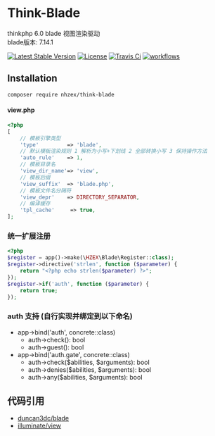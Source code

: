 # Think-Blade
thinkphp 6.0 blade 视图渲染驱动  
blade版本: 7.14.1 

[![Latest Stable Version](https://poser.pugx.org/nhzex/think-blade/v/stable)](https://packagist.org/packages/nhzex/think-blade)
[![License](https://poser.pugx.org/nhzex/think-blade/license)](https://packagist.org/packages/nhzex/think-blade)
[![Travis Ci](https://travis-ci.com/NHZEX/think-blade.svg?branch=4.0)](https://travis-ci.com/NHZEX/think-blade)
[![workflows](https://github.com/nhzex/think-blade/workflows/buildcheck/badge.svg)](https://github.com/NHZEX/think-blade/actions)

## Installation
```
composer require nhzex/think-blade
```

#### view.php
```php
<?php
[
    // 模板引擎类型
    'type'         => 'blade',
    // 默认模板渲染规则 1 解析为小写+下划线 2 全部转换小写 3 保持操作方法
    'auto_rule'    => 1,
    // 模板目录名
    'view_dir_name'=> 'view',
    // 模板后缀
    'view_suffix'  => 'blade.php',
    // 模板文件名分隔符
    'view_depr'    => DIRECTORY_SEPARATOR,
    // 编译缓存
    'tpl_cache'     => true,
];
```

### 统一扩展注册
```php
<?php
$register = app()->make(\HZEX\Blade\Register::class);
$register->directive('strlen', function ($parameter) {
    return "<?php echo strlen($parameter) ?>";
});
$register->if('auth', function ($parameter) {
    return true;
});
```

### auth 支持 (自行实现并绑定到以下命名)
- app->bind('auth', concrete::class)
  - auth->check(): bool
  - auth->guest(): bool
- app->bind('auth.gate', concrete::class)
  - auth->check($abilities, $arguments): bool
  - auth->denies($abilities, $arguments): bool
  - auth->any($abilities, $arguments): bool

## 代码引用
- [duncan3dc/blade](https://github.com/duncan3dc/blade)
- [illuminate/view](https://github.com/illuminate/view)